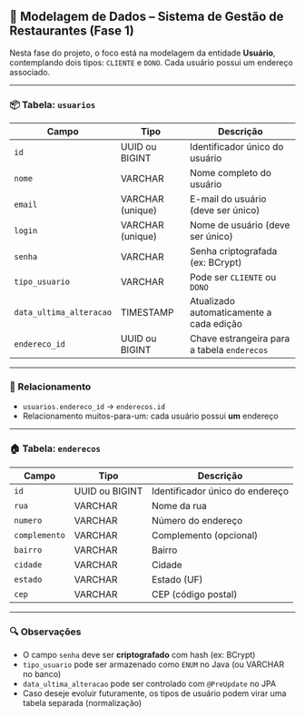## 📃 Modelagem de Dados – Sistema de Gestão de Restaurantes (Fase 1)

Nesta fase do projeto, o foco está na modelagem da entidade **Usuário**, contemplando dois tipos: `CLIENTE` e `DONO`. Cada usuário possui um endereço associado.

---

### 📦 Tabela: `usuarios`

| Campo                   | Tipo             | Descrição                                   |
| ----------------------- | ---------------- | ------------------------------------------- |
| `id`                    | UUID ou BIGINT   | Identificador único do usuário              |
| `nome`                  | VARCHAR          | Nome completo do usuário                    |
| `email`                 | VARCHAR (unique) | E-mail do usuário (deve ser único)          |
| `login`                 | VARCHAR (unique) | Nome de usuário (deve ser único)            |
| `senha`                 | VARCHAR          | Senha criptografada (ex: BCrypt)            |
| `tipo_usuario`          | VARCHAR          | Pode ser `CLIENTE` ou `DONO`                |
| `data_ultima_alteracao` | TIMESTAMP        | Atualizado automaticamente a cada edição    |
| `endereco_id`           | UUID ou BIGINT   | Chave estrangeira para a tabela `enderecos` |

---

### 🔄 Relacionamento

* `usuarios.endereco_id` → `enderecos.id`
* Relacionamento muitos-para-um: cada usuário possui **um** endereço

---

### 🏠 Tabela: `enderecos`

| Campo         | Tipo           | Descrição                       |
| ------------- | -------------- | ------------------------------- |
| `id`          | UUID ou BIGINT | Identificador único do endereço |
| `rua`         | VARCHAR        | Nome da rua                     |
| `numero`      | VARCHAR        | Número do endereço              |
| `complemento` | VARCHAR        | Complemento (opcional)          |
| `bairro`      | VARCHAR        | Bairro                          |
| `cidade`      | VARCHAR        | Cidade                          |
| `estado`      | VARCHAR        | Estado (UF)                     |
| `cep`         | VARCHAR        | CEP (código postal)             |

---

### 🔍 Observações

* O campo `senha` deve ser **criptografado** com hash (ex: BCrypt)
* `tipo_usuario` pode ser armazenado como `ENUM` no Java (ou VARCHAR no banco)
* `data_ultima_alteracao` pode ser controlado com `@PreUpdate` no JPA
* Caso deseje evoluir futuramente, os tipos de usuário podem virar uma tabela separada (normalização)
